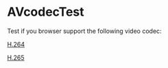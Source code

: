 # AVcodecTest
Test if you browser support the following video codec:

[H.264](https://iamcristye.github.io/AVcodecTest/264t.mp4)

[H.265](https://iamcristye.github.io/AVcodecTest/265t.mp4)
